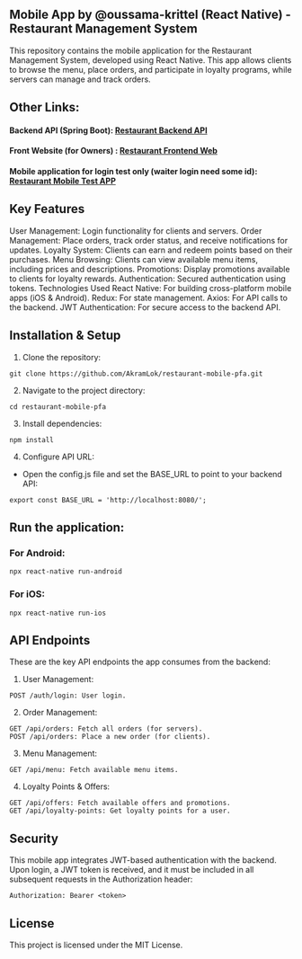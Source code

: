 ## Mobile App by @oussama-krittel (React Native) - Restaurant Management System
This repository contains the mobile application for the Restaurant Management System, developed using React Native. This app allows clients to browse the menu, place orders, and participate in loyalty programs, while servers can manage and track orders.

## Other Links:
#### Backend API (Spring Boot): [Restaurant Backend API](https://github.com/AkramLok/restaurant-backend-pfa)
#### Front Website (for Owners) : [Restaurant Frontend Web](https://github.com/AkramLok/restaurant-frontend-web-pfa)
#### Mobile application for login test only (waiter login need some id): [Restaurant Mobile Test APP](https://github.com/AkramLok/resstaurant-mobile-test-pfa)

## Key Features
User Management: Login functionality for clients and servers.
Order Management: Place orders, track order status, and receive notifications for updates.
Loyalty System: Clients can earn and redeem points based on their purchases.
Menu Browsing: Clients can view available menu items, including prices and descriptions.
Promotions: Display promotions available to clients for loyalty rewards.
Authentication: Secured authentication using tokens.
Technologies Used
React Native: For building cross-platform mobile apps (iOS & Android).
Redux: For state management.
Axios: For API calls to the backend.
JWT Authentication: For secure access to the backend API.
## Installation & Setup
1. Clone the repository:
```
git clone https://github.com/AkramLok/restaurant-mobile-pfa.git
```
2. Navigate to the project directory:
```
cd restaurant-mobile-pfa
```
3. Install dependencies:
```
npm install
```
4. Configure API URL:

- Open the config.js file and set the BASE_URL to point to your backend API:
```
export const BASE_URL = 'http://localhost:8080/';
```
## Run the application:

### For Android:
```
npx react-native run-android
```
### For iOS:
```
npx react-native run-ios
```
## API Endpoints
These are the key API endpoints the app consumes from the backend:

1. User Management:
```
POST /auth/login: User login.
```
2. Order Management:
```
GET /api/orders: Fetch all orders (for servers).
POST /api/orders: Place a new order (for clients).
```
3. Menu Management:
```
GET /api/menu: Fetch available menu items.
```
4. Loyalty Points & Offers:
```
GET /api/offers: Fetch available offers and promotions.
GET /api/loyalty-points: Get loyalty points for a user.
```
## Security
This mobile app integrates JWT-based authentication with the backend. Upon login, a JWT token is received, and it must be included in all subsequent requests in the Authorization header:
```
Authorization: Bearer <token>
```
## License
This project is licensed under the MIT License.
